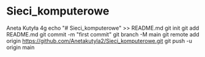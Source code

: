 # Sieci_komputerowe
Aneta Kutyła 4g
echo "# Sieci_komputerowe" >> README.md
git init
git add README.md
git commit -m "first commit"
git branch -M main
git remote add origin https://github.com/Anetakutyla2/Sieci_komputerowe.git
git push -u origin main

